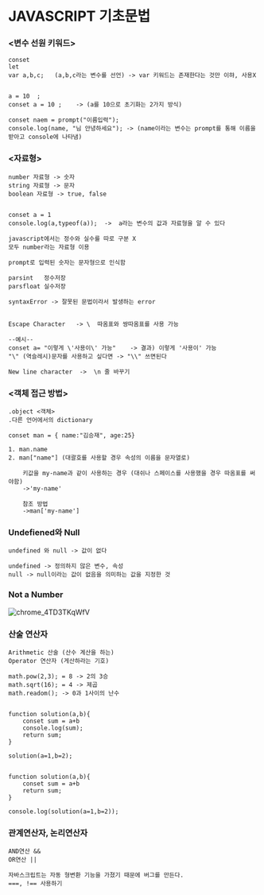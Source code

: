 <h1>JAVASCRIPT 기초문법</h1>

<h3><변수 선원 키워드></h3>

    conset
    let
    var a,b,c;   (a,b,c라는 변수를 선언) -> var 키워드는 존재한다는 것만 이햐, 사용X


    a = 10  ;
    conset a = 10 ;    -> (a를 10으로 초기화는 2가지 방식)

    conset naem = prompt("이름입력");
    console.log(name, "님 안녕하세요"); -> (name이라는 변수는 prompt를 통해 이름을 받아고 console에 나타냄)


<h3><자료형></h3>


    number 자료형 -> 숫자
    string 자료형 -> 문자
    boolean 자료형 -> true, false


    conset a = 1
    console.log(a,typeof(a));  ->  a라는 변수의 값과 자료형을 알 수 있다

    javascript에서는 정수와 실수를 따로 구분 X
    모두 number라는 자료형 이용

    prompt로 입력된 숫자는 문자형으로 인식함

    parsint   정수저장
    parsfloat 실수저장

    syntaxError -> 잘못된 문법이라서 발생하는 error


    Escape Character   -> \  따옴표와 쌍따옴표를 사용 가능  
    
    --예시--
    conset a= "이렇게 \'사용이\' 가능"    -> 결과) 이렇게 '사용이' 가능
    "\" (역슬레시)문자를 사용하고 싶다면 -> "\\" 쓰면된다

    New line character  ->  \n 줄 바꾸기



<h3><객체 접근 방법></h3>

    .object <객체>
    .다른 언어에서의 dictionary

    conset man = { name:"김승재", age:25}

    1. man.name  
    2. man["name"] (대괄호를 사용할 경우 속성의 이름을 문자열로)

        키값을 my-name과 같이 사용하는 경우 (대쉬나 스페이스를 사용했을 경우 따옴표를 써야함)
        ->'my-name'

        참조 방법
        ->man['my-name']


<h3> Undefiened와 Null</h3> 

    undefined 와 null -> 값이 없다

    undefined -> 정의하지 않은 변수, 속성
    null -> null이라는 값이 없음을 의미하는 값을 지정한 것


<h3>Not a Number</h3>

  
  ![chrome_4TD3TKqWfV](https://user-images.githubusercontent.com/113837393/191905283-8ddc337c-0476-43c2-a144-56f788461fb0.png)





<h3>산술 연산자</h3>

    Arithmetic 산술 (산수 계산을 하는)
    Operator 연산자 (게산하라는 기호)

    math.pow(2,3); = 8 -> 2의 3승
    math.sqrt(16); = 4 -> 제곱
    math.readom(); -> 0과 1사이의 난수


    function solution(a,b){
        conset sum = a+b
        console.log(sum);
        return sum;   
    }

    solution(a=1,b=2);


    function solution(a,b){
        conset sum = a+b
        return sum;
    }

    console.log(solution(a=1,b=2));




<h3>관계연산자, 논리연산자</h3>
 
    AND연산 &&
    OR연산 ||

    자바스크립트는 자동 형변환 기능을 가졌기 때문에 버그를 만든다.
    ===, !== 사용하기



